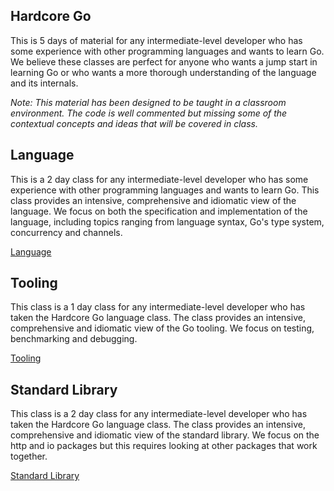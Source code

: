 ## Hardcore Go
This is 5 days of material for any intermediate-level developer who has some experience with other programming languages and wants to learn Go. We believe these classes are perfect for anyone who wants a jump start in learning Go or who wants a more thorough understanding of the language and its internals.

*Note: This material has been designed to be taught in a classroom environment. The code is well commented but missing some of the contextual concepts and ideas that will be covered in class.*

## Language
This is a 2 day class for any intermediate-level developer who has some experience with other programming languages and wants to learn Go. This class provides an intensive, comprehensive and idiomatic view of the language. We focus on both the specification and implementation of the language, including topics ranging from language syntax, Go's type system, concurrency and channels.

[Language](language/README.md)

## Tooling
This class is a 1 day class for any intermediate-level developer who has taken the Hardcore Go language class. The class provides an intensive, comprehensive and idiomatic view of the Go tooling. We focus on testing, benchmarking and debugging.

[Tooling](tooling/README.md)

## Standard Library
This class is a 2 day class for any intermediate-level developer who has taken the Hardcore Go language class. The class provides an intensive, comprehensive and idiomatic view of the standard library. We focus on the http and io packages but this requires looking at other packages that work together.

[Standard Library](stdlib/README.md)
